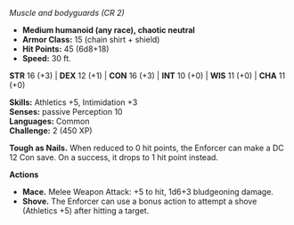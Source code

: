 
_Muscle and bodyguards (CR 2)_

- **Medium humanoid (any race), chaotic neutral**
- **Armor Class:** 15 (chain shirt + shield)
- **Hit Points:** 45 (6d8+18)
- **Speed:** 30 ft.

**STR** 16 (+3) | **DEX** 12 (+1) | **CON** 16 (+3) | **INT** 10 (+0) | **WIS** 11 (+0) | **CHA** 11 (+0)

**Skills:** Athletics +5, Intimidation +3  
**Senses:** passive Perception 10  
**Languages:** Common  
**Challenge:** 2 (450 XP)

**Tough as Nails.** When reduced to 0 hit points, the Enforcer can make a DC 12 Con save. On a success, it drops to 1 hit point instead.

**Actions**
- **Mace.** Melee Weapon Attack: +5 to hit, 1d6+3 bludgeoning damage.
- **Shove.** The Enforcer can use a bonus action to attempt a shove (Athletics +5) after hitting a target.